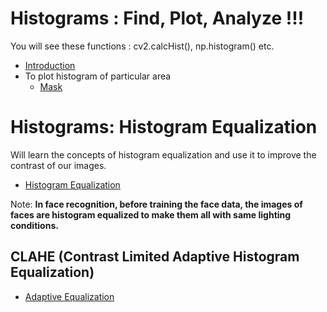 # Histograms : Find, Plot, Analyze !!!
You will see these functions : cv2.calcHist(), np.histogram() etc.
* [Introduction](Introduction.py)
* To plot histogram of particular area
   * [Mask](Mask.py)
# Histograms: Histogram Equalization
Will learn the concepts of histogram equalization and use it to improve the contrast of our images.
* [Histogram Equalization](Equalization.py)

Note: **In face recognition, before training the face data, the images of faces are histogram equalized to make them all with same lighting conditions.**

## CLAHE (Contrast Limited Adaptive Histogram Equalization)
* [Adaptive Equalization](CLAHE.py)
